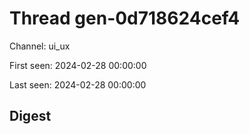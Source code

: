 # Thread gen-0d718624cef4
Channel: ui_ux

First seen: 2024-02-28 00:00:00

Last seen: 2024-02-28 00:00:00

## Digest


